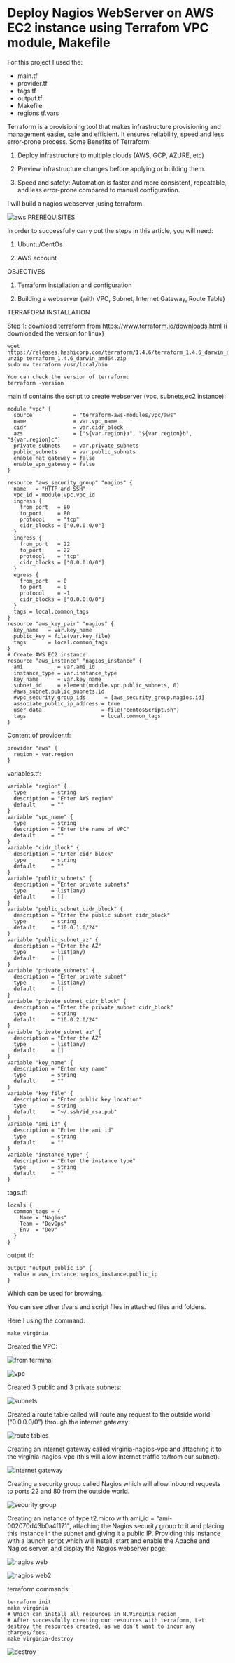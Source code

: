 # Deploy Nagios WebServer on AWS EC2 instance using Terrafom VPC module, Makefile

For this project I used the:
- main.tf
- provider.tf
- tags.tf
- output.tf
- Makefile
- regions tf.vars

Terraform is a provisioning tool that makes infrastructure provisioning and management easier, safe and efficient. It ensures reliability, speed and less error-prone process.
Some Benefits of Terraform:

1. Deploy infrastructure to multiple clouds (AWS, GCP, AZURE, etc)

2. Preview infrastructure changes before applying or building them.

3. Speed and safety: Automation is faster and more consistent, repeatable, and less error-prone compared to manual configuration.

I will build a nagios webserver jusing terraform.

![aws](/home/ec2-user/Nagios-AWS-Terraform-project/aws.png)
PREREQUISITES

In order to successfully carry out the steps in this article, you will need:

1. Ubuntu/CentOs

2. AWS account

OBJECTIVES

1. Terraform installation and configuration

2. Building a webserver (with VPC, Subnet, Internet Gateway, Route Table)

TERRAFORM INSTALLATION

Step 1: download terraform from https://www.terraform.io/downloads.html (i downloaded the version for linux)

```
wget https://releases.hashicorp.com/terraform/1.4.6/terraform_1.4.6_darwin_amd64.zip
unzip terraform_1.4.6_darwin_amd64.zip
sudo mv terraform /usr/local/bin

You can check the version of terraform:
terraform -version
```

main.tf contains the script to create webserver (vpc, subnets,ec2 instance):
```
module "vpc" {
  source             = "terraform-aws-modules/vpc/aws"
  name               = var.vpc_name
  cidr               = var.cidr_block
  azs                = ["${var.region}a", "${var.region}b", "${var.region}c"]
  private_subnets    = var.private_subnets
  public_subnets     = var.public_subnets
  enable_nat_gateway = false
  enable_vpn_gateway = false
}

resource "aws_security_group" "nagios" {
  name   = "HTTP and SSH"
  vpc_id = module.vpc.vpc_id
  ingress {
    from_port   = 80
    to_port     = 80
    protocol    = "tcp"
    cidr_blocks = ["0.0.0.0/0"]
  }
  ingress {
    from_port   = 22
    to_port     = 22
    protocol    = "tcp"
    cidr_blocks = ["0.0.0.0/0"]
  }
  egress {
    from_port   = 0
    to_port     = 0
    protocol    = -1
    cidr_blocks = ["0.0.0.0/0"]
  }
  tags = local.common_tags
}
resource "aws_key_pair" "nagios" {
  key_name   = var.key_name
  public_key = file(var.key_file)
  tags       = local.common_tags
}
# Create AWS EC2 instance
resource "aws_instance" "nagios_instance" {
  ami           = var.ami_id
  instance_type = var.instance_type
  key_name      = var.key_name
  subnet_id     = element(module.vpc.public_subnets, 0)
  #aws_subnet.public_subnets.id
  #vpc_security_group_ids      = [aws_security_group.nagios.id]
  associate_public_ip_address = true
  user_data                   = file("centosScript.sh")
  tags                        = local.common_tags
}
```

Content of provider.tf:
```
provider "aws" {
  region = var.region
}
```

variables.tf:
```
variable "region" {
  type        = string
  description = "Enter AWS region"
  default     = ""
}
variable "vpc_name" {
  type        = string
  description = "Enter the name of VPC"
  default     = ""
}
variable "cidr_block" {
  description = "Enter cidr block"
  type        = string
  default     = ""
}
variable "public_subnets" {
  description = "Enter private subnets"
  type        = list(any)
  default     = []
}
variable "public_subnet_cidr_block" {
  description = "Enter the public subnet cidr_block"
  type        = string
  default     = "10.0.1.0/24"
}
variable "public_subnet_az" {
  description = "Enter the AZ"
  type        = list(any)
  default     = []
}
variable "private_subnets" {
  description = "Enter private subnet"
  type        = list(any)
  default     = []
}
variable "private_subnet_cidr_block" {
  description = "Enter the private subnet cidr_block"
  type        = string
  default     = "10.0.2.0/24"
}
variable "private_subnet_az" {
  description = "Enter the AZ"
  type        = list(any)
  default     = []
}
variable "key_name" {
  description = "Enter key name"
  type        = string
  default     = ""
}
variable "key_file" {
  description = "Enter public key location"
  type        = string
  default     = "~/.ssh/id_rsa.pub"
}
variable "ami_id" {
  description = "Enter the ami id"
  type        = string
  default     = ""
}
variable "instance_type" {
  description = "Enter the instance type"
  type        = string
  default     = ""
}
```

tags.tf:
```
locals {
  common_tags = {
    Name = "Nagios"
    Team = "DevOps"
    Env  = "Dev"
  }
}
```

output.tf:
```
output "output_public_ip" {
  value = aws_instance.nagios_instance.public_ip
}
```
Which can be used for browsing.

You can see other tfvars and script files in attached files and folders.

Here I using the command:
```
make virginia
```
Created the VPC:

![from terminal](terminal.png)

![vpc](vpc.png)

Created 3 public and 3 private subnets:

![subnets](subnet.png)

Created a route table called will route any request to the outside world (“0.0.0.0/0”) through the internet gateway:

![route tables](rt.png)

Creating an internet gateway called virginia-nagios-vpc and attaching it to the virginia-nagios-vpc (this will allow internet traffic to/from our subnet).

![internet gateway](ig.png)

Creating a security group called Nagios which will allow inbound requests to ports 22 and 80 from the outside world.

![security group](sg.png)

Creating an instance of type t2.micro with ami_id = "ami-002070d43b0a4f171", attaching the Nagios security group to it and placing this instance in the subnet and giving it a public IP.
Providing this instance with a launch script which will install, start and enable the Apache and Nagios server, and display the Nagios webserver page:

![nagios web](nagios_web.png)

![nagios web2](nagios_web2.png)

terraform commands:

```
terraform init
make virginia
# Which can install all resources in N.Virginia region
# After successfully creating our resources with terraform, Let destroy the resources created, as we don’t want to incur any charges/fees.
make virginia-destroy
```

![destroy](destroy.png)



